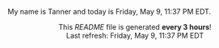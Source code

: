 My name is Tanner and today is Friday, May 9, 11:37 PM EDT.

<p align="center">This <i>README</i> file is generated <b>every 3 hours</b>!</br>Last refresh: Friday, May 9, 11:37 PM EDT<br /></p>
